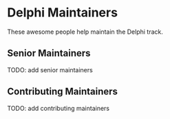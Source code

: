 # Delphi Maintainers

These awesome people help maintain the Delphi track.

## Senior Maintainers

TODO: add senior maintainers

## Contributing Maintainers

TODO: add contributing maintainers
